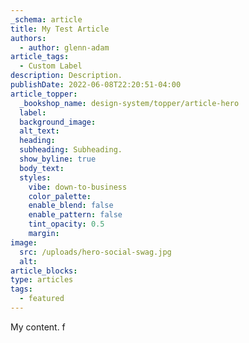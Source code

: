 ```yaml
---
_schema: article
title: My Test Article
authors:
  - author: glenn-adam
article_tags:
  - Custom Label
description: Description.
publishDate: 2022-06-08T22:20:51-04:00
article_topper:
  _bookshop_name: design-system/topper/article-hero
  label:
  background_image:
  alt_text:
  heading:
  subheading: Subheading.
  show_byline: true
  body_text:
  styles:
    vibe: down-to-business
    color_palette:
    enable_blend: false
    enable_pattern: false
    tint_opacity: 0.5
    margin:
image:
  src: /uploads/hero-social-swag.jpg
  alt: 
article_blocks:
type: articles
tags:
  - featured
---
```


My content. f